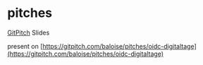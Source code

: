 # pitches
[GitPitch](https://gitpitch.com/baloise/pitches/oidc-digitaltage#/) Slides

present on [https://gitpitch.com/baloise/pitches/oidc-digitaltage](https://gitpitch.com/baloise/pitches/oidc-digitaltage)
